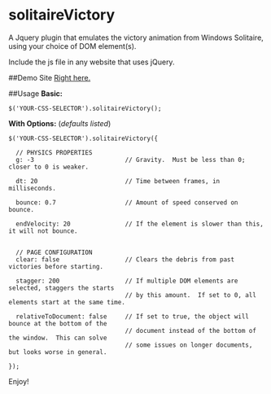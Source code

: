 solitaireVictory
================

A Jquery plugin that emulates the victory animation from Windows Solitaire, using your choice of DOM element(s).

Include the js file in any website that uses jQuery.

##Demo Site
[Right here.](http://peterkhayes.github.io/solitaireVictory)

##Usage
**Basic:**
```
$('YOUR-CSS-SELECTOR').solitaireVictory();
```

**With Options:** (*defaults listed*)
```
$('YOUR-CSS-SELECTOR').solitaireVictory({
  
  // PHYSICS PROPERTIES
  g: -3                         // Gravity.  Must be less than 0; closer to 0 is weaker.
  
  dt: 20                        // Time between frames, in milliseconds.
  
  bounce: 0.7                   // Amount of speed conserved on bounce.
  
  endVelocity: 20               // If the element is slower than this, it will not bounce.
  
  
  // PAGE CONFIGURATION
  clear: false                  // Clears the debris from past victories before starting.
  
  stagger: 200                  // If multiple DOM elements are selected, staggers the starts
                                // by this amount.  If set to 0, all elements start at the same time.
  
  relativeToDocument: false     // If set to true, the object will bounce at the bottom of the
                                // document instead of the bottom of the window.  This can solve
                                // some issues on longer documents, but looks worse in general.

});
```

Enjoy!
